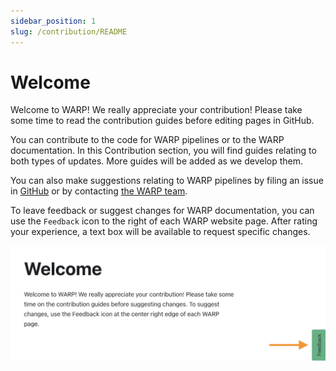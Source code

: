 ```yaml
---
sidebar_position: 1
slug: /contribution/README
---
```


# Welcome

Welcome to WARP! We really appreciate your contribution! Please take some time to read the contribution guides before editing pages in GitHub. 

You can contribute to the code for WARP pipelines or to the WARP documentation. In this Contribution section, you will find guides relating to both types of updates. More guides will be added as we develop them.

You can also make suggestions relating to WARP pipelines by filing an issue in [GitHub](https://github.com/broadinstitute/warp) or by contacting [the WARP team](mailto:warp-pipelines-help@broadinstitute.org).

To leave feedback or suggest changes for WARP documentation, you can use the `Feedback` icon to the right of each WARP website page. After rating your experience, a text box will be available to request specific changes.

![](feedback.png)

